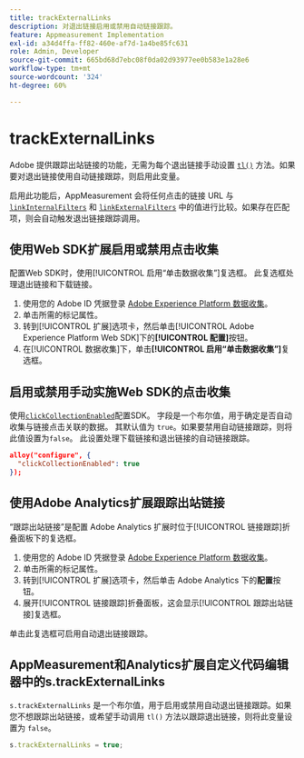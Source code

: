 ```yaml
---
title: trackExternalLinks
description: 对退出链接启用或禁用自动链接跟踪。
feature: Appmeasurement Implementation
exl-id: a34d4ffa-ff82-460e-af7d-1a4be85fc631
role: Admin, Developer
source-git-commit: 665bd68d7ebc08f0da02d93977ee0b583e1a28e6
workflow-type: tm+mt
source-wordcount: '324'
ht-degree: 60%

---
```


# trackExternalLinks

Adobe 提供跟踪出站链接的功能，无需为每个退出链接手动设置 [`tl()`](../functions/tl-method.md) 方法。如果要对退出链接使用自动链接跟踪，则启用此变量。

启用此功能后，AppMeasurement 会将任何点击的链接 URL 与 [`linkInternalFilters`](linkinternalfilters.md) 和 [`linkExternalFilters`](linkexternalfilters.md) 中的值进行比较。如果存在匹配项，则会自动触发退出链接跟踪调用。

## 使用Web SDK扩展启用或禁用点击收集

配置Web SDK时，使用[!UICONTROL 启用“单击数据收集”]复选框。 此复选框处理退出链接和下载链接。

1. 使用您的 Adobe ID 凭据登录 [Adobe Experience Platform 数据收集](https://experience.adobe.com/data-collection)。
1. 单击所需的标记属性。
1. 转到[!UICONTROL 扩展]选项卡，然后单击[!UICONTROL Adobe Experience Platform Web SDK]下的&#x200B;**[!UICONTROL 配置]**&#x200B;按钮。
1. 在[!UICONTROL 数据收集]下，单击&#x200B;**[!UICONTROL 启用“单击数据收集”]**&#x200B;复选框。

## 启用或禁用手动实施Web SDK的点击收集

使用[`clickCollectionEnabled`](https://experienceleague.adobe.com/docs/experience-platform/edge/fundamentals/configuring-the-sdk.html#clickCollectionEnabled)配置SDK。 字段是一个布尔值，用于确定是否自动收集与链接点击关联的数据。 其默认值为 `true`。如果要禁用自动链接跟踪，则将此值设置为`false`。 此设置处理下载链接和退出链接的自动链接跟踪。

```json
alloy("configure", {
  "clickCollectionEnabled": true
});
```

## 使用Adobe Analytics扩展跟踪出站链接

“跟踪出站链接”是配置 Adobe Analytics 扩展时位于[!UICONTROL 链接跟踪]折叠面板下的复选框。

1. 使用您的 Adobe ID 凭据登录 [Adobe Experience Platform 数据收集](https://experience.adobe.com/data-collection)。
2. 单击所需的标记属性。
3. 转到[!UICONTROL 扩展]选项卡，然后单击 Adobe Analytics 下的&#x200B;**配置**&#x200B;按钮。
4. 展开[!UICONTROL 链接跟踪]折叠面板，这会显示[!UICONTROL 跟踪出站链接]复选框。

单击此复选框可启用自动退出链接跟踪。

## AppMeasurement和Analytics扩展自定义代码编辑器中的s.trackExternalLinks

`s.trackExternalLinks` 是一个布尔值，用于启用或禁用自动退出链接跟踪。如果您不想跟踪出站链接，或希望手动调用 `tl()` 方法以跟踪退出链接，则将此变量设置为 `false`。

```js
s.trackExternalLinks = true;
```
